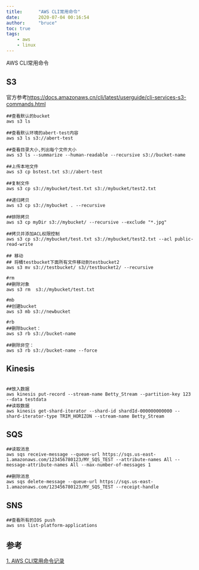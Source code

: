 ```yaml
---
title:      "AWS CLI常用命令"
date:       2020-07-04 00:16:54
author:     "bruce"
toc: true
tags:
    - aws
    - linux
---
```





AWS CLI常用命令

## S3

官方参考<https://docs.amazonaws.cn/cli/latest/userguide/cli-services-s3-commands.html>

```
##查看默认的bucket
aws s3 ls

##查看默认环境的abert-test内容
aws s3 ls s3://abert-test

##查看目录大小,列出每个文件大小
aws s3 ls --summarize --human-readable --recursive s3://bucket-name 
 
##上传本地文件
aws s3 cp bstest.txt s3://abert-test 

##复制文件
aws s3 cp s3://mybucket/test.txt s3://mybucket/test2.txt 

##递归拷贝
aws s3 cp s3://mybucket . --recursive 

##排除拷贝
aws s3 cp myDir s3://mybucket/ --recursive --exclude "*.jpg"  

##拷贝并添加ACL权限控制
aws s3 cp s3://mybucket/test.txt s3://mybucket/test2.txt --acl public-read-write
 
## 移动
## 将桶testbucket下面所有文件移动到testbucket2
aws s3 mv s3://testbucket/ s3//testbucket2/ --recursive
 
#rm 
##删除对象
aws s3 rm  s3://mybucket/test.txt
 
#mb 
##创建bucket
aws s3 mb s3://newbucket
 
#rb
##删除bucket：
aws s3 rb s3://bucket-name

##删除非空：
aws s3 rb s3://bucket-name --force

```

## Kinesis

```

##放入数据
aws kinesis put-record --stream-name Betty_Stream --partition-key 123 --data testdata
##读取数据
aws kinesis get-shard-iterator --shard-id shardId-000000000000 --shard-iterator-type TRIM_HORIZON --stream-name Betty_Stream

```

## SQS

```
##读取消息
aws sqs receive-message --queue-url https://sqs.us-east-1.amazonaws.com/123456780123/MY_SQS_TEST --attribute-names All --message-attribute-names All --max-number-of-messages 1
 
##删除消息
aws sqs delete-message --queue-url https://sqs.us-east-1.amazonaws.com/123456780123/MY_SQS_TEST --receipt-handle
```

## SNS

```
##查看所有的IOS push
aws sns list-platform-applications 
```

## 参考

[1. AWS CLI常用命令记录](https://blog.csdn.net/zhuzixiangshui/article/details/102834366)